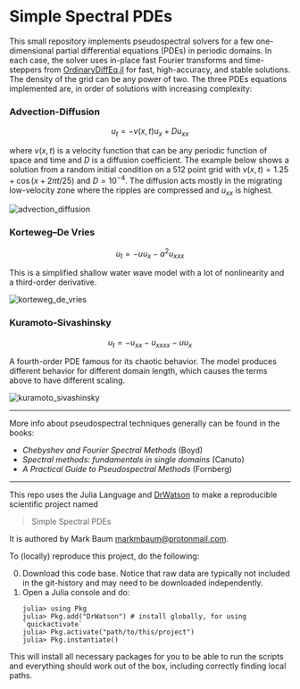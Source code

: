 
# Simple Spectral PDEs

This small repository implements pseudospectral solvers for a few one-dimensional partial differential equations (PDEs) in periodic domains. In each case, the solver uses in-place fast Fourier transforms and time-steppers from [OrdinaryDiffEq.jl](https://diffeq.sciml.ai/stable/solvers/ode_solve/) for fast, high-accuracy, and stable solutions. The density of the grid can be any power of two. The three PDEs equations implemented are, in order of solutions with increasing complexity:

### Advection-Diffusion

$$ u_t = -v(x,t)u_x + D u_{xx} $$

where $v(x,t)$ is a velocity function that can be any periodic function of space and time and $D$ is a diffusion coefficient. The example below shows a solution from a random initial condition on a 512 point grid with $v(x,t)=1.25 + \cos(x + 2 \pi t/25)$ and $D=10^{-4}$. The diffusion acts mostly in the migrating low-velocity zone where the ripples are compressed and $u_{xx}$ is highest.

![advection_diffusion](mov/advection_diffusion.gif)

### Korteweg–De Vries 

$$ u_t = -u u_x - a^2u_{xxx} $$

This is a simplified shallow water wave model with a lot of nonlinearity and a third-order derivative.

![korteweg_de_vries](mov/korteweg_de_vries.gif)

### Kuramoto-Sivashinsky

$$ u_t = -u_{xx} - u_{xxxx} - u u_{x} $$

A fourth-order PDE famous for its chaotic behavior. The model produces different behavior for different domain length, which causes the terms above to have different scaling.

![kuramoto_sivashinsky](mov/kuramoto_sivashinsky.gif)

--------

More info about pseudospectral techniques generally can be found in the books:
* *Chebyshev and Fourier Spectral Methods* (Boyd)
* *Spectral methods: fundamentals in single domains* (Canuto)
* *A Practical Guide to Pseudospectral Methods* (Fornberg)

--------

This repo uses the Julia Language and [DrWatson](https://juliadynamics.github.io/DrWatson.jl/stable/)
to make a reproducible scientific project named
> Simple Spectral PDEs

It is authored by Mark Baum <markmbaum@protonmail.com>.

To (locally) reproduce this project, do the following:

0. Download this code base. Notice that raw data are typically not included in the git-history and may need to be downloaded independently.
1. Open a Julia console and do:
   ```
   julia> using Pkg
   julia> Pkg.add("DrWatson") # install globally, for using `quickactivate`
   julia> Pkg.activate("path/to/this/project")
   julia> Pkg.instantiate()
   ```

This will install all necessary packages for you to be able to run the scripts and everything should work out of the box, including correctly finding local paths.
